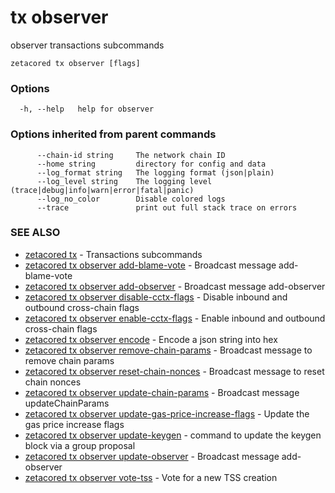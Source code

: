 # tx observer

observer transactions subcommands

```
zetacored tx observer [flags]
```

### Options

```
  -h, --help   help for observer
```

### Options inherited from parent commands

```
      --chain-id string     The network chain ID
      --home string         directory for config and data 
      --log_format string   The logging format (json|plain) 
      --log_level string    The logging level (trace|debug|info|warn|error|fatal|panic) 
      --log_no_color        Disable colored logs
      --trace               print out full stack trace on errors
```

### SEE ALSO

* [zetacored tx](zetacored_tx.md)	 - Transactions subcommands
* [zetacored tx observer add-blame-vote](zetacored_tx_observer_add-blame-vote.md)	 - Broadcast message add-blame-vote
* [zetacored tx observer add-observer](zetacored_tx_observer_add-observer.md)	 - Broadcast message add-observer
* [zetacored tx observer disable-cctx-flags](zetacored_tx_observer_disable-cctx-flags.md)	 - Disable inbound and outbound cross-chain flags
* [zetacored tx observer enable-cctx-flags](zetacored_tx_observer_enable-cctx-flags.md)	 - Enable inbound and outbound cross-chain flags
* [zetacored tx observer encode](zetacored_tx_observer_encode.md)	 - Encode a json string into hex
* [zetacored tx observer remove-chain-params](zetacored_tx_observer_remove-chain-params.md)	 - Broadcast message to remove chain params
* [zetacored tx observer reset-chain-nonces](zetacored_tx_observer_reset-chain-nonces.md)	 - Broadcast message to reset chain nonces
* [zetacored tx observer update-chain-params](zetacored_tx_observer_update-chain-params.md)	 - Broadcast message updateChainParams
* [zetacored tx observer update-gas-price-increase-flags](zetacored_tx_observer_update-gas-price-increase-flags.md)	 - Update the gas price increase flags
* [zetacored tx observer update-keygen](zetacored_tx_observer_update-keygen.md)	 - command to update the keygen block via a group proposal
* [zetacored tx observer update-observer](zetacored_tx_observer_update-observer.md)	 - Broadcast message add-observer
* [zetacored tx observer vote-tss](zetacored_tx_observer_vote-tss.md)	 - Vote for a new TSS creation

